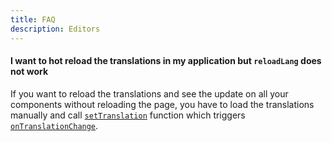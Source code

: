 ```yaml
---
title: FAQ
description: Editors
---
```



#### I want to hot reload the translations in my application but `reloadLang` does not work

If you want to reload the translations and see the update on all your components
without reloading the page, you have to load the translations manually and
call [`setTranslation`](#set-translation) function which triggers [`onTranslationChange`](#on-translation-change).
